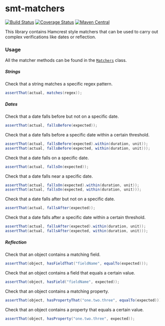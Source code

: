 <!---
Copyright 2015 Karl Bennett

Licensed under the Apache License, Version 2.0 (the "License");
you may not use this file except in compliance with the License.
You may obtain a copy of the License at

    http://www.apache.org/licenses/LICENSE-2.0

Unless required by applicable law or agreed to in writing, software
distributed under the License is distributed on an "AS IS" BASIS,
WITHOUT WARRANTIES OR CONDITIONS OF ANY KIND, either express or implied.
See the License for the specific language governing permissions and
limitations under the License.
-->
smt-matchers
===========
[![Build Status](https://travis-ci.org/shiver-me-timbers/smt-matchers-parent.svg?branch=master)](https://travis-ci.org/shiver-me-timbers/smt-matchers-parent) [![Coverage Status](https://coveralls.io/repos/shiver-me-timbers/smt-matchers-parent/badge.svg?branch=master&service=github)](https://coveralls.io/github/shiver-me-timbers/smt-matchers-parent?branch=master) [![Maven Central](https://maven-badges.herokuapp.com/maven-central/com.github.shiver-me-timbers/smt-matchers/badge.svg)](https://maven-badges.herokuapp.com/maven-central/com.github.shiver-me-timbers/smt-matchers/)

This library contains Hamcrest style matchers that can be used to carry out complex verifications like dates or
reflection.

### Usage

All the matcher methods can be found in the [`Matchers`](src/main/java/shiver/me/timbers/matchers/Matchers.java) class.

##### Strings

Check that a string matches a specific regex pattern.
```java
assertThat(actual, matches(regex));
```

##### Dates

Check that a date falls before but not on a specific date.
```java
assertThat(actual, fallsBefore(expected));
```

Check that a date falls before a specific date within a certain threshold.
```java
assertThat(actual, fallsBefore(expected).within(duration, unit));
assertThat(actual, fallsBefore(expected, within(duration, unit)));
```

Check that a date falls on a specific date.
```java
assertThat(actual, fallsOn(expected));
```

Check that a date falls near a specific date.
```java
assertThat(actual, fallsOn(expected).within(duration, unit));
assertThat(actual, fallsOn(expected, within(duration, unit)));
```

Check that a date falls after but not on a specific date.
```java
assertThat(actual, fallsAfter(expected));
```

Check that a date falls after a specific date within a certain threshold.
```java
assertThat(actual, fallsAfter(expected).within(duration, unit));
assertThat(actual, fallsAfter(expected, within(duration, unit)));
```

##### Reflection

Check that an object contains a matching field.
```java
assertThat(object, hasFieldThat("fieldName", equalTo(expected)));
```

Check that an object contains a field that equals a certain value.
```java
assertThat(object, hasField("fieldName", expected));
```

Check that an object contains a matching property.
```java
assertThat(object, hasPropertyThat("one.two.three", equalTo(expected)));
```

Check that an object contains a property that equals a certain value.
```java
assertThat(object, hasProperty("one.two.three", expected));
```
